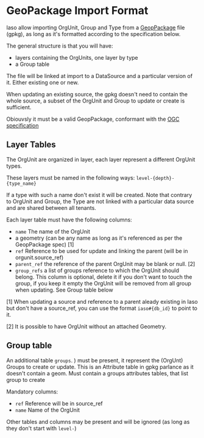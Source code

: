 GeoPackage Import Format
========================

Iaso allow importing OrgUnit, Group and Type from a [GeopPackage](https://www.geopackage.org/) file (gpkg), as long
as it's formatted according to the specification below.

The general structure is that you will have:
 * layers containing the OrgUnits, one layer by type
 * a Group table

The file will be linked at import to a DataSource and a particular version of it. Either existing one or new.

When updating an existing source, the gpkg doesn't need to contain the whole source, a subset of the OrgUnit and Group
to update or create is sufficient.

Obiouvsly it must be a valid GeopPackage, conformant with the [OGC specification](https://www.geopackage.org/spec/)

## Layer Tables
The OrgUnit are organized in layer, each layer represent a different OrgUnit types.

These layers must be named in the following ways: `level-{depth}-{type_name}`

If a type with such a name don't exist it will be created. Note that contrary to OrgUnit and Group, the Type are not linked with a particular data source and are shared between all tenants.

Each layer table must have the following columns:
* `name` The name of the OrgUnit
* a geometry (can be any name as long as it's referenced as per the GeopPackage spec) [1]
* `ref` Reference to be used for update and linking the parent (will be in orgunit.source_ref)
* `parent_ref` the reference of the parent OrgUnit may be blank or null. [2]
* `group_refs` a list of groups reference to which the OrgUnit should  belong. This column is optional, delete it if you don't want to touch the group, if you keep it empty the OrgUnit will be removed from all group when updating. See Group table below

[1] When updating a source and reference to a parent aleady existing in Iaso but don't have a source_ref, you can use the format `iaso#{db_id}` to point to it.

[2] It is possible to have OrgUnit without an attached Geometry.

## Group table

An additional table `groups`. ) must be present, it represent
the (OrgUnt) Groups to create or update.  This is an Attribute table in gpkg parlance as it doesn't contain a geom.
Must contain a groups attributes tables, that list group to create

Mandatory columns:
* `ref` Reference will be in source_ref
* `name` Name of the OrgUnit


Other tables and columns may be present and will be ignored (as long as they don't start with `level-`)
